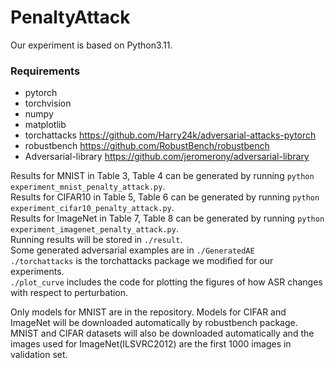 # PenaltyAttack
Our experiment is based on Python3.11. 
### Requirements
- pytorch
- torchvision
- numpy
- matplotlib
- torchattacks https://github.com/Harry24k/adversarial-attacks-pytorch
- robustbench https://github.com/RobustBench/robustbench
- Adversarial-library https://github.com/jeromerony/adversarial-library

Results for MNIST in Table 3, Table 4 can be generated by running  ```python experiment_mnist_penalty_attack.py```.<br>
Results for CIFAR10 in Table 5, Table 6 can be generated by running  ```python experiment_cifar10_penalty_attack.py```.<br>
Results for ImageNet in Table 7, Table 8 can be generated by running  ```python experiment_imagenet_penalty_attack.py```.<br>
Running results will be stored in ```./result```.<br>
Some generated adversarial examples are in ```./GeneratedAE```<br>
```./torchattacks``` is the torchattacks package we modified for our experiments. <br>
```./plot_curve``` includes the code for plotting the figures of how ASR changes with respect to perturbation.<br> 

Only models for MNIST are in the repository. Models for CIFAR and ImageNet will be downloaded automatically by robustbench package. MNIST and CIFAR datasets will also be downloaded automatically and the images used for ImageNet(ILSVRC2012) are the first 1000 images in validation set. <br>


